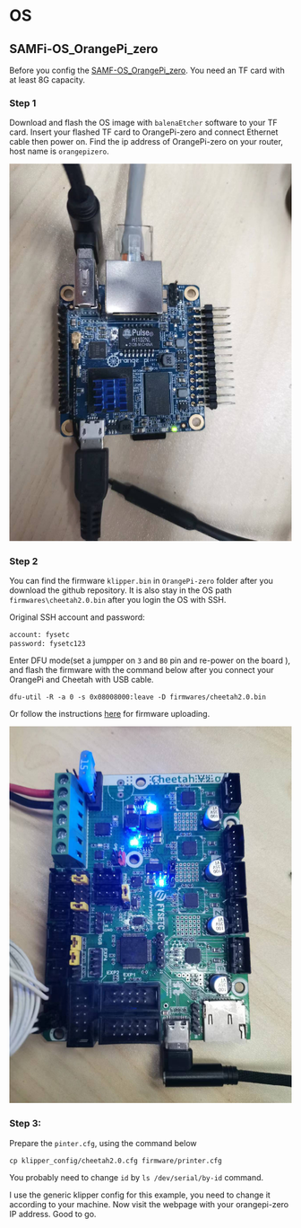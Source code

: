 # OS

## SAMFi-OS_OrangePi_zero

Before you config the [SAMF-OS_OrangePi_zero](https://github.com/FYSETC/FYSETC-SAMFi-OS). You need an TF card with at least 8G capacity. 

### Step 1

Download and flash the OS image with `balenaEtcher` software to your TF card. Insert your flashed TF card to OrangePi-zero and connect Ethernet cable then power on. Find the ip address of OrangePi-zero on your router, host name is `orangepizero`.

![](OrangePi-zero/OrangePi_zero.jpg)

### Step 2

You can find the firmware `klipper.bin` in `OrangePi-zero` folder after you download the github repository. It is also stay in the OS path `firmwares\cheetah2.0.bin` after you login the OS with SSH.

Original SSH account and password:

```
account: fysetc
password: fysetc123
```

Enter DFU mode(set a jumpper on `3` and `B0` pin and re-power on the board ), and flash the firmware with the command below after you connect your OrangePi and Cheetah with USB cable.

```
dfu-util -R -a 0 -s 0x08008000:leave -D firmwares/cheetah2.0.bin
```

Or follow the instructions [here](https://github.com/FYSETC/FYSETC-Cheetah-v2#53--firmware-upload) for firmware uploading.

![](OrangePi-zero/cheetah2.0.jpg)

### Step 3:

Prepare the `pinter.cfg`, using the command below

```
cp klipper_config/cheetah2.0.cfg firmware/printer.cfg
```

You probably need to change `id` by `ls /dev/serial/by-id` command.

I use the generic klipper config for this example, you need to change it according to your machine. Now visit the webpage with your orangepi-zero IP address. Good to go.
